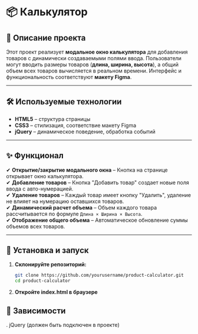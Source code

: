 # 📦 Калькулятор

## 📌 Описание проекта

Этот проект реализует **модальное окно калькулятора** для добавления товаров с динамически создаваемыми полями ввода. Пользователи могут вводить размеры товаров (**длина, ширина, высота**), а общий объем всех товаров вычисляется в реальном времени. Интерфейс и функциональность соответствуют **макету Figma**.

---

## 🛠️ Используемые технологии

- **HTML5** – структура страницы
- **CSS3** – стилизация, соответствие макету Figma
- **jQuery** – динамическое поведение, обработка событий

---

## ✨ Функционал

✔ **Открытие/закрытие модального окна** – Кнопка на странице открывает окно калькулятора.  
✔ **Добавление товаров** – Кнопка "Добавить товар" создает новые поля ввода с авто-нумерацией.  
✔ **Удаление товаров** – Каждый товар имеет кнопку "Удалить", удаление не влияет на нумерацию оставшихся товаров.  
✔ **Динамический расчет объема** – Объем каждого товара рассчитывается по формуле `Длина × Ширина × Высота`.  
✔ **Отображение общего объема** – Автоматическое обновление суммы объемов всех товаров.

---

## 🚀 Установка и запуск

1. **Склонируйте репозиторий:**

   ```sh
   git clone https://github.com/yourusername/product-calculator.git
   cd product-calculator

   ```

2. **Откройте index.html в браузере**

## 📖 Зависимости

. jQuery (должен быть подключен в проекте)
